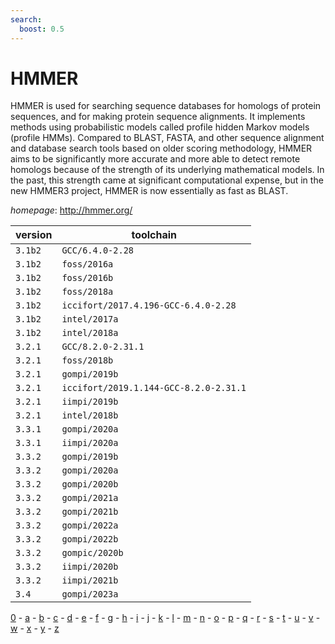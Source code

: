 ```yaml
---
search:
  boost: 0.5
---
```

# HMMER

HMMER is used for searching sequence databases for homologs of protein sequences,  and for making protein sequence alignments. It implements methods using probabilistic models  called profile hidden Markov models (profile HMMs).  Compared to BLAST, FASTA, and other  sequence alignment and database search tools based on older scoring methodology,  HMMER aims to be significantly more accurate and more able to detect remote homologs  because of the strength of its underlying mathematical models. In the past, this strength  came at significant computational expense, but in the new HMMER3 project, HMMER is now  essentially as fast as BLAST.

*homepage*: <http://hmmer.org/>

version | toolchain
--------|----------
``3.1b2`` | ``GCC/6.4.0-2.28``
``3.1b2`` | ``foss/2016a``
``3.1b2`` | ``foss/2016b``
``3.1b2`` | ``foss/2018a``
``3.1b2`` | ``iccifort/2017.4.196-GCC-6.4.0-2.28``
``3.1b2`` | ``intel/2017a``
``3.1b2`` | ``intel/2018a``
``3.2.1`` | ``GCC/8.2.0-2.31.1``
``3.2.1`` | ``foss/2018b``
``3.2.1`` | ``gompi/2019b``
``3.2.1`` | ``iccifort/2019.1.144-GCC-8.2.0-2.31.1``
``3.2.1`` | ``iimpi/2019b``
``3.2.1`` | ``intel/2018b``
``3.3.1`` | ``gompi/2020a``
``3.3.1`` | ``iimpi/2020a``
``3.3.2`` | ``gompi/2019b``
``3.3.2`` | ``gompi/2020a``
``3.3.2`` | ``gompi/2020b``
``3.3.2`` | ``gompi/2021a``
``3.3.2`` | ``gompi/2021b``
``3.3.2`` | ``gompi/2022a``
``3.3.2`` | ``gompi/2022b``
``3.3.2`` | ``gompic/2020b``
``3.3.2`` | ``iimpi/2020b``
``3.3.2`` | ``iimpi/2021b``
``3.4`` | ``gompi/2023a``

[0](../0/index.md) - [a](../a/index.md) - [b](../b/index.md) - [c](../c/index.md) - [d](../d/index.md) - [e](../e/index.md) - [f](../f/index.md) - [g](../g/index.md) - [h](../h/index.md) - [i](../i/index.md) - [j](../j/index.md) - [k](../k/index.md) - [l](../l/index.md) - [m](../m/index.md) - [n](../n/index.md) - [o](../o/index.md) - [p](../p/index.md) - [q](../q/index.md) - [r](../r/index.md) - [s](../s/index.md) - [t](../t/index.md) - [u](../u/index.md) - [v](../v/index.md) - [w](../w/index.md) - [x](../x/index.md) - [y](../y/index.md) - [z](../z/index.md)

